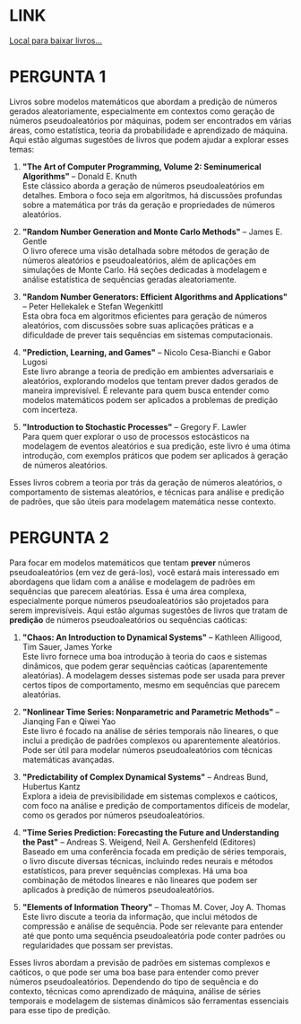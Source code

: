 # LINK

[Local para baixar livros...](https://libgen.is/)

# PERGUNTA 1

Livros sobre modelos matemáticos que abordam a predição de números gerados aleatoriamente, especialmente em contextos como geração de números pseudoaleatórios por máquinas, podem ser encontrados em várias áreas, como estatística, teoria da probabilidade e aprendizado de máquina. Aqui estão algumas sugestões de livros que podem ajudar a explorar esses temas:

1. **"The Art of Computer Programming, Volume 2: Seminumerical Algorithms"** – Donald E. Knuth  
   Este clássico aborda a geração de números pseudoaleatórios em detalhes. Embora o foco seja em algoritmos, há discussões profundas sobre a matemática por trás da geração e propriedades de números aleatórios.

2. **"Random Number Generation and Monte Carlo Methods"** – James E. Gentle  
   O livro oferece uma visão detalhada sobre métodos de geração de números aleatórios e pseudoaleatórios, além de aplicações em simulações de Monte Carlo. Há seções dedicadas à modelagem e análise estatística de sequências geradas aleatoriamente.

3. **"Random Number Generators: Efficient Algorithms and Applications"** – Peter Hellekalek e Stefan Wegenkittl  
   Esta obra foca em algoritmos eficientes para geração de números aleatórios, com discussões sobre suas aplicações práticas e a dificuldade de prever tais sequências em sistemas computacionais.

4. **"Prediction, Learning, and Games"** – Nicolo Cesa-Bianchi e Gabor Lugosi  
   Este livro abrange a teoria de predição em ambientes adversariais e aleatórios, explorando modelos que tentam prever dados gerados de maneira imprevisível. É relevante para quem busca entender como modelos matemáticos podem ser aplicados a problemas de predição com incerteza.

5. **"Introduction to Stochastic Processes"** – Gregory F. Lawler  
   Para quem quer explorar o uso de processos estocásticos na modelagem de eventos aleatórios e sua predição, este livro é uma ótima introdução, com exemplos práticos que podem ser aplicados à geração de números aleatórios.

Esses livros cobrem a teoria por trás da geração de números aleatórios, o comportamento de sistemas aleatórios, e técnicas para análise e predição de padrões, que são úteis para modelagem matemática nesse contexto.

# PERGUNTA 2

Para focar em modelos matemáticos que tentam **prever** números pseudoaleatórios (em vez de gerá-los), você estará mais interessado em abordagens que lidam com a análise e modelagem de padrões em sequências que parecem aleatórias. Essa é uma área complexa, especialmente porque números pseudoaleatórios são projetados para serem imprevisíveis. Aqui estão algumas sugestões de livros que tratam de **predição** de números pseudoaleatórios ou sequências caóticas:

1. **"Chaos: An Introduction to Dynamical Systems"** – Kathleen Alligood, Tim Sauer, James Yorke  
   Este livro fornece uma boa introdução à teoria do caos e sistemas dinâmicos, que podem gerar sequências caóticas (aparentemente aleatórias). A modelagem desses sistemas pode ser usada para prever certos tipos de comportamento, mesmo em sequências que parecem aleatórias.

2. **"Nonlinear Time Series: Nonparametric and Parametric Methods"** – Jianqing Fan e Qiwei Yao  
   Este livro é focado na análise de séries temporais não lineares, o que inclui a predição de padrões complexos ou aparentemente aleatórios. Pode ser útil para modelar números pseudoaleatórios com técnicas matemáticas avançadas.

3. **"Predictability of Complex Dynamical Systems"** – Andreas Bund, Hubertus Kantz  
   Explora a ideia de previsibilidade em sistemas complexos e caóticos, com foco na análise e predição de comportamentos difíceis de modelar, como os gerados por números pseudoaleatórios.

4. **"Time Series Prediction: Forecasting the Future and Understanding the Past"** – Andreas S. Weigend, Neil A. Gershenfeld (Editores)  
   Baseado em uma conferência focada em predição de séries temporais, o livro discute diversas técnicas, incluindo redes neurais e métodos estatísticos, para prever sequências complexas. Há uma boa combinação de métodos lineares e não lineares que podem ser aplicados à predição de números pseudoaleatórios.

5. **"Elements of Information Theory"** – Thomas M. Cover, Joy A. Thomas  
   Este livro discute a teoria da informação, que inclui métodos de compressão e análise de sequência. Pode ser relevante para entender até que ponto uma sequência pseudoaleatória pode conter padrões ou regularidades que possam ser previstas.

Esses livros abordam a previsão de padrões em sistemas complexos e caóticos, o que pode ser uma boa base para entender como prever números pseudoaleatórios. Dependendo do tipo de sequência e do contexto, técnicas como aprendizado de máquina, análise de séries temporais e modelagem de sistemas dinâmicos são ferramentas essenciais para esse tipo de predição.
